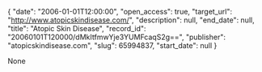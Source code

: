 {
  "date": "2006-01-01T12:00:00", 
  "open_access": true, 
  "target_url": "http://www.atopicskindisease.com/", 
  "description": null, 
  "end_date": null, 
  "title": "Atopic Skin Disease", 
  "record_id": "20060101T120000/dMkItfmwYje3YUMFcaqS2g==", 
  "publisher": "atopicskindisease.com", 
  "slug": 65994837, 
  "start_date": null
}

None